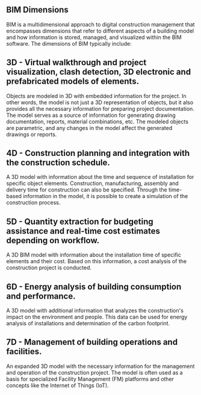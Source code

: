 ## BIM Dimensions

BIM is a multidimensional approach to digital construction management that encompasses dimensions that refer to different aspects of a building model and how information is stored, managed, and visualized within the BIM software. The dimensions of BIM typically include:​

## 3D - Virtual walkthrough and project visualization, clash detection, 3D electronic and prefabricated models of elements.​
Objects are modeled in 3D with embedded information for the project. In other words, the model is not just a 3D representation of objects, but it also provides all the necessary information for preparing project documentation. The model serves as a source of information for generating drawing documentation, reports, material combinations, etc. The modeled objects are parametric, and any changes in the model affect the generated drawings or reports.​

## 4D - Construction planning and integration with the construction schedule.​
A 3D model with information about the time and sequence of installation for specific object elements. Construction, manufacturing, assembly and delivery time for construction can also be specified. Through the time-based information in the model, it is possible to create a simulation of the construction process.​

## 5D - Quantity extraction for budgeting assistance and real-time cost estimates depending on workflow.​
A 3D BIM model with information about the installation time of specific elements and their cost. Based on this information, a cost analysis of the construction project is conducted.​
​
## 6D - Energy analysis of building consumption and performance.​
A 3D model with additional information that analyzes the construction's impact on the environment and people. This data can be used for energy analysis of installations and determination of the carbon footprint.​

## 7D - Management of building operations and facilities.​
An expanded 3D model with the necessary information for the management and operation of the construction project. The model is often used as a basis for specialized Facility Management (FM) platforms and other concepts like the Internet of Things (IoT).
